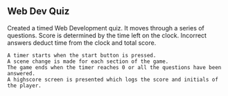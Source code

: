 ## Web Dev Quiz

Created a timed Web Development quiz. It moves through a series of questions.
Score is determined by the time left on the clock.
Incorrect answers deduct time from the clock and total score.

```
A timer starts when the start button is pressed.
A scene change is made for each section of the game.
The game ends when the timer reaches 0 or all the questions have been answered.
A highscore screen is presented which logs the score and initials of the player.
```